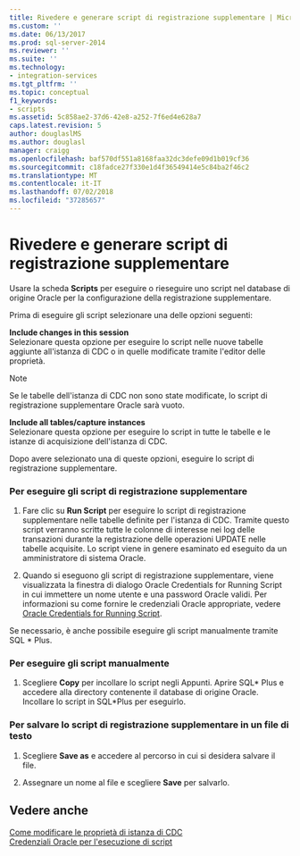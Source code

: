 ```yaml
---
title: Rivedere e generare script di registrazione supplementare | Microsoft Docs
ms.custom: ''
ms.date: 06/13/2017
ms.prod: sql-server-2014
ms.reviewer: ''
ms.suite: ''
ms.technology:
- integration-services
ms.tgt_pltfrm: ''
ms.topic: conceptual
f1_keywords:
- scripts
ms.assetid: 5c858ae2-37d6-42e8-a252-7f6ed4e628a7
caps.latest.revision: 5
author: douglaslMS
ms.author: douglasl
manager: craigg
ms.openlocfilehash: baf570df551a8168faa32dc3defe09d1b019cf36
ms.sourcegitcommit: c18fadce27f330e1d4f36549414e5c84ba2f46c2
ms.translationtype: MT
ms.contentlocale: it-IT
ms.lasthandoff: 07/02/2018
ms.locfileid: "37285657"
---
```

# <a name="review-and-generate-supplemental-logging-scripts"></a>Rivedere e generare script di registrazione supplementare
  Usare la scheda **Scripts** per eseguire o rieseguire uno script nel database di origine Oracle per la configurazione della registrazione supplementare.  
  
 Prima di eseguire gli script selezionare una delle opzioni seguenti:  
  
 **Include changes in this session**  
 Selezionare questa opzione per eseguire lo script nelle nuove tabelle aggiunte all'istanza di CDC o in quelle modificate tramite l'editor delle proprietà.  
  
> [!NOTE]  
>  Se le tabelle dell'istanza di CDC non sono state modificate, lo script di registrazione supplementare Oracle sarà vuoto.  
  
 **Include all tables/capture instances**  
 Selezionare questa opzione per eseguire lo script in tutte le tabelle e le istanze di acquisizione dell'istanza di CDC.  
  
 Dopo avere selezionato una di queste opzioni, eseguire lo script di registrazione supplementare.  
  
### <a name="to-run-the-supplemental-logging-scripts"></a>Per eseguire gli script di registrazione supplementare  
  
1.  Fare clic su **Run Script** per eseguire lo script di registrazione supplementare nelle tabelle definite per l'istanza di CDC. Tramite questo script verranno scritte tutte le colonne di interesse nei log delle transazioni durante la registrazione delle operazioni UPDATE nelle tabelle acquisite. Lo script viene in genere esaminato ed eseguito da un amministratore di sistema Oracle.  
  
2.  Quando si eseguono gli script di registrazione supplementare, viene visualizzata la finestra di dialogo Oracle Credentials for Running Script in cui immettere un nome utente e una password Oracle validi. Per informazioni su come fornire le credenziali Oracle appropriate, vedere [Oracle Credentials for Running Script](oracle-credentials-for-running-script.md).  
  
 Se necessario, è anche possibile eseguire gli script manualmente tramite SQL * Plus.  
  
### <a name="to-run-the-scripts-manually"></a>Per eseguire gli script manualmente  
  
1.  Scegliere **Copy** per incollare lo script negli Appunti. Aprire SQL* Plus e accedere alla directory contenente il database di origine Oracle. Incollare lo script in SQL\*Plus per eseguirlo.  
  
### <a name="to-save-the-supplemental-logging-script-in-a-text-file"></a>Per salvare lo script di registrazione supplementare in un file di testo  
  
1.  Scegliere **Save as** e accedere al percorso in cui si desidera salvare il file.  
  
2.  Assegnare un nome al file e scegliere **Save** per salvarlo.  
  
## <a name="see-also"></a>Vedere anche  
 [Come modificare le proprietà di istanza di CDC](how-to-edit-the-cdc-instance-properties.md)   
 [Credenziali Oracle per l'esecuzione di script](oracle-credentials-for-running-script.md)  
  
  
